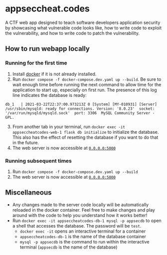 # appseccheat.codes
A CTF web app designed to teach software developers application security by showcasing what vulnerable code looks like, how to write code to exploit the vulnerability, and how to write code to patch the vulnerability.

## How to run webapp locally
### Running for the first time
1. Install [docker](https://docs.docker.com/get-docker/) if it is not already installed.
2. Run `docker compose -f docker-compose.dev.yaml up --build`. Be sure to wait enough time before running the next command to allow time for the application to start up, especially on first run. The presence of this log line indicates the database is ready:
```
db_1   | 2021-03-22T22:37:00.973213Z 0 [System] [MY-010931] [Server] /usr/sbin/mysqld: ready for connections. Version: '8.0.23'  socket: '/var/run/mysqld/mysqld.sock'  port: 3306  MySQL Community Server - GPL.
```
3. From another tab in your terminal, run `docker exec -it appseccheatcodes-web-1 flask db initialize` to initialize the database. This also has the effect of resetting the database if you want to do that in the future.
4. The web server is now accessible at [`0.0.0.0:5000`](http://0.0.0.0:5000)

### Running subsequent times
1. Run `docker compose -f docker-compose.dev.yaml up --build`
2. The web server is now accessible at [`0.0.0.0:5000`](http://0.0.0.0:5000)

## Miscellaneous
* Any changes made to the server code locally will be automatically reloaded in the docker container. Feel free to make changes and play around with the code to help you understand how it works better!
* Run `docker exec -it appseccheatcodes-db-1 mysql -p appsecdb` to open a shell that accesses the database. The password will be `test`.
  * `docker exec -it` opens an interactive terminal for a container
  * `appseccheatcodes-db-1` is the name of the database container
  * `mysql -p appsecdb` is the command to run within the interactive terminal (`appsecdb` is the name of the database)
